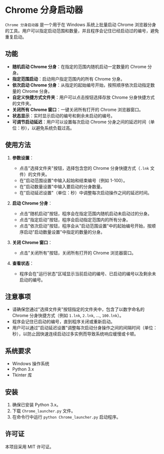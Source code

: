 # Chrome 分身启动器

`Chrome 分身启动器` 是一个用于在 Windows 系统上批量启动 Chrome 浏览器分身的工具。用户可以指定启动范围和数量，并且程序会记住已经启动过的编号，避免重复启动。

## 功能

- **随机启动 Chrome 分身**：在指定的范围内随机启动一定数量的 Chrome 分身。
- **指定范围启动**：启动用户指定范围内的所有 Chrome 分身。
- **依次启动 Chrome 分身**：从指定的起始编号开始，按照顺序依次启动指定数量的 Chrome 分身。
- **自定义快捷方式文件夹**：用户可以点击按钮选择存放 Chrome 分身快捷方式的文件夹。
- **关闭所有 Chrome 窗口**：一键关闭所有打开的 Chrome 浏览器窗口。
- **状态显示**：实时显示启动的编号和剩余未启动的编号。
- **可调节启动延迟**：用户可以设置每次启动 Chrome 分身之间的延迟时间（单位：秒），以避免系统负载过高。

## 使用方法

1. **参数设置**：
   - 点击"选择文件夹"按钮，选择包含您的 Chrome 分身快捷方式（`.lnk` 文件）的文件夹。
   - 在"启动范围设置"中输入起始和结束编号（例如 1-100）。
   - 在"启动数量设置"中输入要启动的分身数量。
   - 在"启动延迟设置"（单位：秒）中调整每次启动操作之间的延迟时间。

2. **启动 Chrome 分身**：
   - 点击"随机启动"按钮，程序会在指定范围内随机启动未启动过的分身。
   - 点击"指定启动"按钮，程序会启动指定范围内的所有分身。
   - 点击"依次启动"按钮，程序会从"启动范围设置"中的起始编号开始，按顺序启动"启动数量设置"中指定的数量的分身。

3. **关闭 Chrome 窗口**：
   - 点击"关闭所有"按钮，关闭所有打开的 Chrome 浏览器窗口。

4. **查看状态**：
   - 程序会在"运行状态"区域显示当前启动的编号、已启动的编号以及剩余未启动的编号。

## 注意事项

- 请确保您通过"选择文件夹"按钮指定的文件夹中，包含了以数字命名的 Chrome 分身快捷方式（例如 `1.lnk`, `2.lnk`, ..., `100.lnk`）。
- 程序会记住已启动的编号，直到程序关闭或重新启动。
- 用户可以通过"启动延迟设置"调整每次启动分身操作之间的间隔时间（单位：秒），以防止因快速连续启动过多实例而导致系统响应缓慢或卡顿。

## 系统要求

- Windows 操作系统
- Python 3.x
- Tkinter 库

## 安装

1. 确保已安装 Python 3.x。
2. 下载 `Chrome_launcher.py` 文件。
3. 在命令行中运行 `python Chrome_launcher.py` 启动程序。

## 许可证

本项目采用 MIT 许可证。 